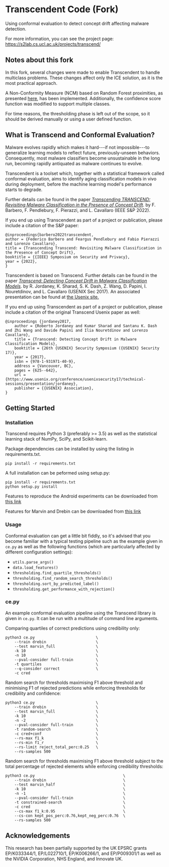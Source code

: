 # Transcendent Code (Fork)

Using conformal evaluation to detect concept drift affecting malware detection.

For more information, you can see the project page: https://s2lab.cs.ucl.ac.uk/projects/transcend/

## Notes about this fork

In this fork, several changes were made to enable Transcendent to handle multiclass problems. 
These changes affect only the ICE solution, as it is the most practical approach.

A Non-Conformity Measure (NCM) based on Random Forest proximities, as presented [here](https://inria.hal.science/hal-01060649/document), has been implemented. Additionally, the confidence score function was modified to support multiple classes.

For time reasons, the thresholding phase is left out of the scope, so it should be derived manually or using a user defined function.

## What is Transcend and Conformal Evaluation? 

Malware evolves rapidly which makes it hard---if not impossible---to 
generalize learning models to reflect future, previously-unseen behaviors. 
Consequently, most malware classifiers become unsustainable in the long run, 
becoming rapidly antiquated as malware continues to evolve. 

Transcendent is a toolset which, together with a statistical framework called 
conformal evaluation, aims to identify aging classification models in vivo 
during deployment, before the machine learning model's performance starts to 
degrade.

Further details can be found in the paper [*Transcending TRANSCEND: Revisiting 
Malware Classification in the Presence of Concept Drift*](https://arxiv.org/abs/2010.03856). by F. Barbero, F. Pendlebury, F. Pierazzi, and L. Cavallaro (IEEE S&P 2022).

If you end up using Transcendent as part of a project or publication, please include a citation of the S&P paper:

```
@inproceedings{barbero2022transcendent,
author = {Federico Barbero and Feargus Pendlebury and Fabio Pierazzi and Lorenzo Cavallaro},
title = {Transcending Transcend: Revisiting Malware Classification in the Presence of Concept Drift},
booktitle = {{IEEE} Symposium on Security and Privacy},
year = {2022},
}
```

Transcendent is based on Transcend. Further details can be found in the paper [*Transcend: Detecting Concept Drift 
in Malware Classification Models*](https://www.usenix.org/system/files/conference/usenixsecurity17/sec17-jordaney.pdf). by R. Jordaney, K. Sharad, S. K. Dash, Z. Wang, 
D. Papini, I. Nouretdinov, and L. Cavallaro (USENIX Sec 2017). An associated 
presentation can be found at [the Usenix site.](https://www.usenix.org/conference/usenixsecurity17/technical-sessions/presentation/jordaney)

If you end up using Transcendent as part of a project or publication, please 
include a citation of the original Transcend Usenix paper as well: 

```
@inproceedings {jordaney2017,
    author = {Roberto Jordaney and Kumar Sharad and Santanu K. Dash and Zhi Wang and Davide Papini and Ilia Nouretdinov and Lorenzo Cavallaro},
    title = {Transcend: Detecting Concept Drift in Malware Classification Models},
    booktitle = {26th {USENIX} Security Symposium ({USENIX} Security 17)},
    year = {2017},
    isbn = {978-1-931971-40-9},
    address = {Vancouver, BC},
    pages = {625--642},
    url = {https://www.usenix.org/conference/usenixsecurity17/technical-sessions/presentation/jordaney},
    publisher = {{USENIX} Association},
}
```

## Getting Started 

### Installation

Transcend requires Python 3 (preferably >= 3.5) as well as the statistical 
learning stack of NumPy, SciPy, and Scikit-learn.

Package dependencies can be installed by using the listing in requirements.txt.

```shell
pip install -r requirements.txt
```

A full installation can be peformed using setup.py:

```shell
pip install -r requirements.txt
python setup.py install 
```

Features to reproduce the Android experiments can be downloaded from [this link](https://www.dropbox.com/sh/8cc6z64rzi1n4br/AAD88BhcF_BjWcT7tO2T53qTa?dl=0)

Features for Marvin and Drebin can be downloaded from [this link](https://www.dropbox.com/s/wj2eoww36ljqpor/transcend-features.tar.gz?dl=0)

### Usage 
    
Conformal evaluation can get a little bit fiddly, so it's advised that you 
become familiar with a typical testing pipeline such as the example given in 
`ce.py` as well as the following functions (which are particularly affected by 
different configuration settings):

* `utils.parse_args()`
* `data.load_features()`
* `thresholding.find_quartile_thresholds()`
* `thresholding.find_random_search_thresholds()`
* `thresholding.sort_by_predicted_label()`
* `thresholding.get_performance_with_rejection()`

### ce.py

An example conformal evaluation pipeline using the Transcend library is given 
in `ce.py`. It can be run with a multitude of command line arguments. 

Comparing quartiles of correct predictions using credibility only: 

```shell
python3 ce.py	                  	    \
    --train drebin              	    \
    --test marvin_full          	    \
    -k 10                       	    \
    -n 10                       	    \
    --pval-consider full-train  	    \
    -t quartiles                	    \
    --q-consider correct                \
    -c cred                     	 
```


Random search for thresholds maximising F1 above threshold and minimising F1 of 
rejected predictions while enforcing thresholds for credibility and confidence: 

```shell
python3 ce.py	                  	    \
    --train drebin              	    \
    --test marvin_full          	    \
    -k 10                       	    \
    -n -2                       	    \
    --pval-consider full-train  	    \
    -t random-search            	    \
    -c cred+conf                  	    \
    --rs-max f1_k           	 	    \
    --rs-min f1_r              		    \
    --rs-limit reject_total_perc:0.25   \
    --rs-samples 500
```

Random search for thresholds maximising F1 above threshold subject to the 
total percentage of rejected elements while enforcing credibility thresholds: 

```shell
python3 ce.py 		                                \
	--train drebin                                  \
	--test marvin_half                              \
	-k 10                                           \
	-n -1                                           \
	--pval-consider full-train                      \
	-t constrained-search                           \
	-c cred                                         \
	--cs-max f1_k:0.95                              \
	--cs-con kept_pos_perc:0.76,kept_neg_perc:0.76  \
	--rs-samples 500
```

## Acknowledgements 

This research has been partially supported by the UK EPSRC grants EP/K033344/1, 
EP/L022710/1, EP/K006266/1, and EP/P009301/1 as well as the NVIDIA Corporation,
NHS England, and Innovate UK. 
